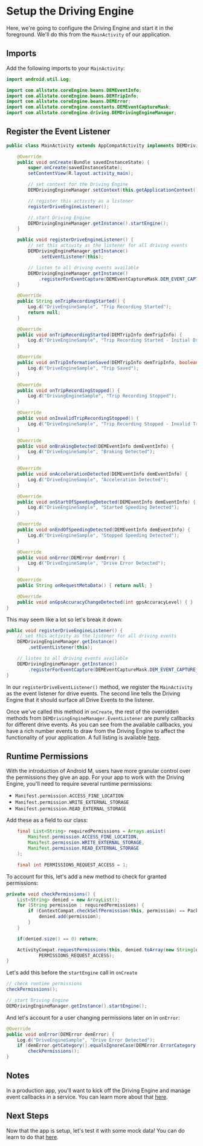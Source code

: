 # Setup the Driving Engine
Here, we're going to configure the Driving Engine and start it in the foreground. We'll do this from the `MainActivity` of our application. 

## Imports
Add the following imports to your `MainActivity`:

```java
import android.util.Log;

import com.allstate.coreEngine.beans.DEMEventInfo;
import com.allstate.coreEngine.beans.DEMTripInfo;
import com.allstate.coreEngine.beans.DEMError;
import com.allstate.coreEngine.constants.DEMEventCaptureMask;
import com.allstate.coreEngine.driving.DEMDrivingEngineManager;
```

## Register the Event Listener
```java
public class MainActivity extends AppCompatActivity implements DEMDrivingEngineManager.EventListener {

    @Override
    public void onCreate(Bundle savedInstanceState) {
        super.onCreate(savedInstanceState);
        setContentView(R.layout.activity_main);

        // set context for the Driving Engine
        DEMDrivingEngineManager.setContext(this.getApplicationContext());

        // register this activity as a listener
        registerDriveEngineListener();

        // start Driving Engine
        DEMDrivingEngineManager.getInstance().startEngine();
    }

    public void registerDriveEngineListener() {
        // set this activity as the listener for all driving events
        DEMDrivingEngineManager.getInstance()
            .setEventListener(this);

        // listen to all driving events available
        DEMDrivingEngineManager.getInstance()
            .registerForEventCapture(DEMEventCaptureMask.DEM_EVENT_CAPTURE_ALL);
    }

    @Override
    public String onTripRecordingStarted() {
        Log.d("DriveEngineSample", "Trip Recording Started");
        return null;
    }

    @Override
    public void onTripRecordingStarted(DEMTripInfo demTripInfo) {
        Log.d("DriveEngineSample", "Trip Recording Started - Initial Draft");
    }

    @Override
    public void onTripInformationSaved(DEMTripInfo demTripInfo, boolean completionFlag) {
        Log.d("DriveEngineSample", "Trip Saved");
    }

    @Override
    public void onTripRecordingStopped() {
        Log.d("DrivingEngineSample", "Trip Recording Stopped");
    }

    @Override
    public void onInvalidTripRecordingStopped() {
        Log.d("DriveEngineSample", "Trip Recording Stopped - Invalid Trip");
    }

    @Override
    public void onBrakingDetected(DEMEventInfo demEventInfo) {
        Log.d("DriveEngineSample", "Braking Detected");
    }

    @Override
    public void onAccelerationDetected(DEMEventInfo demEventInfo) {
        Log.d("DriveEngineSample", "Acceleration Detected");
    }

    @Override
    public void onStartOfSpeedingDetected(DEMEventInfo demEventInfo) {
        Log.d("DriveEngineSample", "Started Speeding Detected");
    }

    @Override
    public void onEndOfSpeedingDetected(DEMEventInfo demEventInfo) {
        Log.d("DriveEngineSample", "Stopped Speeding Detected");
    }

    @Override
    public void onError(DEMError demError) {
        Log.d("DriveEngineSample", "Drive Error Detected");
    }

    @Override
    public String onRequestMetaData() { return null; }

    @Override
    public void onGpsAccuracyChangeDetected(int gpsAccuracyLevel) { }
}
```

This may seem like a lot so let's break it down:

```java
public void registerDriveEngineListener() {
    // set this activity as the listener for all driving events
    DEMDrivingEngineManager.getInstance()
        .setEventListener(this);

    // listen to all driving events available
    DEMDrivingEngineManager.getInstance()
        .registerForEventCapture(DEMEventCaptureMask.DEM_EVENT_CAPTURE_ALL);
}
```

In our `registerDriveEventListener()` method, we register the `MainActivity` as the event listener for drive events. The second line tells the Driving Engine that it should surface all Drive Events to the listener.

Once we've called this method in `onCreate`, the rest of the overridden methods from `DEMDrivingEngineManager.EventListener` are purely callbacks for different drive events. As you can see from the available callbacks, you have a rich number events to draw from the Driving Engine to affect the functionality of your application. A full listing is available [here](../../reference/available-callbacks.md).

## Runtime Permissions
With the introduction of Android M, users have more granular control over the permissions they give an app. For your app to work with the Driving Engine, you'll need to require several runtime permissions:

* `Manifest.permission.ACCESS_FINE_LOCATION`
* `Manifest.permission.WRITE_EXTERNAL_STORAGE`
* `Manifest.permission.READ_EXTERNAL_STORAGE`

Add these as a field to our class:

```java
    final List<String> requiredPermissions = Arrays.asList(
        Manifest.permission.ACCESS_FINE_LOCATION,
        Manifest.permission.WRITE_EXTERNAL_STORAGE,
        Manifest.permission.READ_EXTERNAL_STORAGE
    );

    final int PERMISSIONS_REQUEST_ACCESS = 1;
```

To account for this, let's add a new method to check for granted permissions:

```java
private void checkPermissions() {
    List<String> denied = new ArrayList();
    for (String permission : requiredPermissions) {
        if (ContextCompat.checkSelfPermission(this, permission) == PackageManager.PERMISSION_DENIED) {
            denied.add(permission);
        }
    }

    if(denied.size() == 0) return;

    ActivityCompat.requestPermissions(this, denied.toArray(new String[denied.size()]),
            PERMISSIONS_REQUEST_ACCESS);
}
```

Let's add this before the `startEngine` call in `onCreate`

```java
// check runtime permissions
checkPermissions();

// start Driving Engine
DEMDrivingEngineManager.getInstance().startEngine();
```

And let's account for a user changing permissions later on in `onError`:

```java
@Override
public void onError(DEMError demError) {
    Log.d("DriveEngineSample", "Drive Error Detected");
    if (demError.getCategory().equalsIgnoreCase(DEMError.ErrorCategory.ERROR_OBTAINING_PERMISSION))
        checkPermissions();
}
```

## Notes
In a production app, you'll want to kick off the Driving Engine and manage event callbacks in a service. You can learn more about that [here](../../best-practices/background-service/Android.md).

## Next Steps
Now that the app is setup, let's test it with some mock data! You can do learn to do that [here](../test-mock-data/Android.md).
